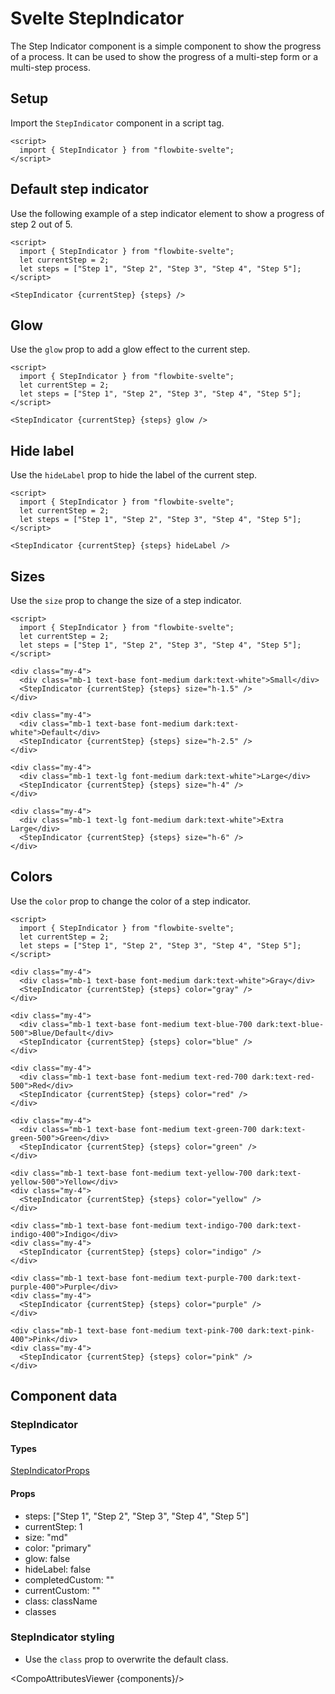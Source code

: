 # Svelte StepIndicator


The Step Indicator component is a simple component to show the progress of a process. It can be used to show the progress of a multi-step form or a multi-step process.

## Setup

Import the `StepIndicator` component in a script tag.

```svelte
<script>
  import { StepIndicator } from "flowbite-svelte";
</script>
```

## Default step indicator

Use the following example of a step indicator element to show a progress of step 2 out of 5.

```svelte
<script>
  import { StepIndicator } from "flowbite-svelte";
  let currentStep = 2;
  let steps = ["Step 1", "Step 2", "Step 3", "Step 4", "Step 5"];
</script>

<StepIndicator {currentStep} {steps} />
```

## Glow

Use the `glow` prop to add a glow effect to the current step.

```svelte
<script>
  import { StepIndicator } from "flowbite-svelte";
  let currentStep = 2;
  let steps = ["Step 1", "Step 2", "Step 3", "Step 4", "Step 5"];
</script>

<StepIndicator {currentStep} {steps} glow />
```

## Hide label

Use the `hideLabel` prop to hide the label of the current step.

```svelte
<script>
  import { StepIndicator } from "flowbite-svelte";
  let currentStep = 2;
  let steps = ["Step 1", "Step 2", "Step 3", "Step 4", "Step 5"];
</script>

<StepIndicator {currentStep} {steps} hideLabel />
```

## Sizes

Use the `size` prop to change the size of a step indicator.

```svelte
<script>
  import { StepIndicator } from "flowbite-svelte";
  let currentStep = 2;
  let steps = ["Step 1", "Step 2", "Step 3", "Step 4", "Step 5"];
</script>

<div class="my-4">
  <div class="mb-1 text-base font-medium dark:text-white">Small</div>
  <StepIndicator {currentStep} {steps} size="h-1.5" />
</div>

<div class="my-4">
  <div class="mb-1 text-base font-medium dark:text-white">Default</div>
  <StepIndicator {currentStep} {steps} size="h-2.5" />
</div>

<div class="my-4">
  <div class="mb-1 text-lg font-medium dark:text-white">Large</div>
  <StepIndicator {currentStep} {steps} size="h-4" />
</div>

<div class="my-4">
  <div class="mb-1 text-lg font-medium dark:text-white">Extra Large</div>
  <StepIndicator {currentStep} {steps} size="h-6" />
</div>
```

## Colors

Use the `color` prop to change the color of a step indicator.

```svelte
<script>
  import { StepIndicator } from "flowbite-svelte";
  let currentStep = 2;
  let steps = ["Step 1", "Step 2", "Step 3", "Step 4", "Step 5"];
</script>

<div class="my-4">
  <div class="mb-1 text-base font-medium dark:text-white">Gray</div>
  <StepIndicator {currentStep} {steps} color="gray" />
</div>

<div class="my-4">
  <div class="mb-1 text-base font-medium text-blue-700 dark:text-blue-500">Blue/Default</div>
  <StepIndicator {currentStep} {steps} color="blue" />
</div>

<div class="my-4">
  <div class="mb-1 text-base font-medium text-red-700 dark:text-red-500">Red</div>
  <StepIndicator {currentStep} {steps} color="red" />
</div>

<div class="my-4">
  <div class="mb-1 text-base font-medium text-green-700 dark:text-green-500">Green</div>
  <StepIndicator {currentStep} {steps} color="green" />
</div>

<div class="mb-1 text-base font-medium text-yellow-700 dark:text-yellow-500">Yellow</div>
<div class="my-4">
  <StepIndicator {currentStep} {steps} color="yellow" />
</div>

<div class="mb-1 text-base font-medium text-indigo-700 dark:text-indigo-400">Indigo</div>
<div class="my-4">
  <StepIndicator {currentStep} {steps} color="indigo" />
</div>

<div class="mb-1 text-base font-medium text-purple-700 dark:text-purple-400">Purple</div>
<div class="my-4">
  <StepIndicator {currentStep} {steps} color="purple" />
</div>

<div class="mb-1 text-base font-medium text-pink-700 dark:text-pink-400">Pink</div>
<div class="my-4">
  <StepIndicator {currentStep} {steps} color="pink" />
</div>
```

## Component data

### StepIndicator

#### Types

[StepIndicatorProps](https://github.com/themesberg/flowbite-svelte/blob/main/src/lib/types.ts#L1501)

#### Props

- steps: ["Step 1", "Step 2", "Step 3", "Step 4", "Step 5"]
- currentStep: 1
- size: "md"
- color: "primary"
- glow: false
- hideLabel: false
- completedCustom: ""
- currentCustom: ""
- class: className
- classes


### StepIndicator styling

- Use the `class` prop to overwrite the default class.

<CompoAttributesViewer {components}/>
